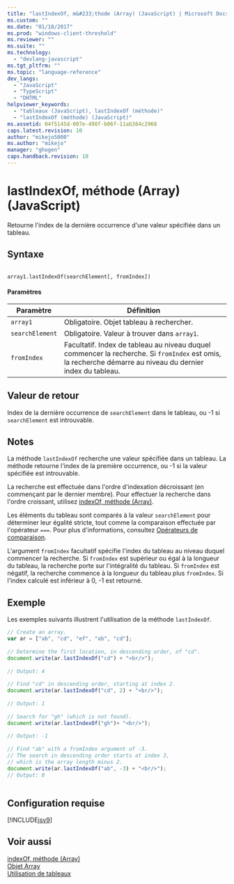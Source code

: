 ```yaml
---
title: "lastIndexOf, m&#233;thode (Array) (JavaScript) | Microsoft Docs"
ms.custom: ""
ms.date: "01/18/2017"
ms.prod: "windows-client-threshold"
ms.reviewer: ""
ms.suite: ""
ms.technology: 
  - "devlang-javascript"
ms.tgt_pltfrm: ""
ms.topic: "language-reference"
dev_langs: 
  - "JavaScript"
  - "TypeScript"
  - "DHTML"
helpviewer_keywords: 
  - "tableaux (JavaScript), lastIndexOf (méthode)"
  - "lastIndexOf (méthode) (JavaScript)"
ms.assetid: 04f5145d-007e-498f-b06f-11ab384c2968
caps.latest.revision: 10
author: "mikejo5000"
ms.author: "mikejo"
manager: "ghogen"
caps.handback.revision: 10
---
```

# lastIndexOf, m&#233;thode (Array) (JavaScript)
Retourne l'index de la dernière occurrence d'une valeur spécifiée dans un tableau.  
  
## Syntaxe  
  
```  
  
array1.lastIndexOf(searchElement[, fromIndex])  
```  
  
#### Paramètres  
  
|Paramètre|Définition|  
|---------------|----------------|  
|`array1`|Obligatoire.  Objet tableau à rechercher.|  
|`searchElement`|Obligatoire.  Valeur à trouver dans `array1`.|  
|`fromIndex`|Facultatif.  Index de tableau au niveau duquel commencer la recherche.  Si `fromIndex` est omis, la recherche démarre au niveau du dernier index du tableau.|  
  
## Valeur de retour  
 Index de la dernière occurrence de `searchElement` dans le tableau, ou \-1 si `searchElement` est introuvable.  
  
## Notes  
 La méthode `lastIndexOf` recherche une valeur spécifiée dans un tableau.  La méthode retourne l'index de la première occurrence, ou \-1 si la valeur spécifiée est introuvable.  
  
 La recherche est effectuée dans l'ordre d'indexation décroissant \(en commençant par le dernier membre\).  Pour effectuer la recherche dans l'ordre croissant, utilisez [indexOf, méthode \(Array\)](../../javascript/reference/indexof-method-array-javascript.md).  
  
 Les éléments du tableau sont comparés à la valeur `searchElement` pour déterminer leur égalité stricte, tout comme la comparaison effectuée par l'opérateur `===`.  Pour plus d'informations, consultez [Opérateurs de comparaison](../../javascript/reference/comparison-operators-javascript.md).  
  
 L'argument `fromIndex` facultatif spécifie l'index du tableau au niveau duquel commencer la recherche.  Si `fromIndex` est supérieur ou égal à la longueur du tableau, la recherche porte sur l'intégralité du tableau.  Si `fromIndex` est négatif, la recherche commence à la longueur du tableau plus `fromIndex`.  Si l'index calculé est inférieur à 0, \-1 est retourné.  
  
## Exemple  
 Les exemples suivants illustrent l'utilisation de la méthode `lastIndexOf`.  
  
```javascript  
// Create an array.  
var ar = ["ab", "cd", "ef", "ab", "cd"];  
  
// Determine the first location, in descending order, of "cd".  
document.write(ar.lastIndexOf("cd") + "<br/>");  
  
// Output: 4  
  
// Find "cd" in descending order, starting at index 2.  
document.write(ar.lastIndexOf("cd", 2) + "<br/>");  
  
// Output: 1  
  
// Search for "gh" (which is not found).  
document.write(ar.lastIndexOf("gh")+ "<br/>");  
  
// Output: -1  
  
// Find "ab" with a fromIndex argument of -3.  
// The search in descending order starts at index 3,  
// which is the array length minus 2.  
document.write(ar.lastIndexOf("ab", -3) + "<br/>");  
// Output: 0  
  
```  
  
## Configuration requise  
 [!INCLUDE[jsv9](../../javascript/includes/jsv9-md.md)]  
  
## Voir aussi  
 [indexOf, méthode \(Array\)](../../javascript/reference/indexof-method-array-javascript.md)   
 [Objet Array](../../javascript/reference/array-object-javascript.md)   
 [Utilisation de tableaux](../../javascript/advanced/using-arrays-javascript.md)